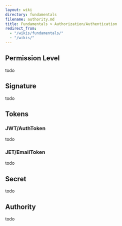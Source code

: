 ```yaml
---
layout: wiki
directory: fundamentals
filename: authority.md
title: Fundamentals > Authorization/Authentication
redirect_from:
  - "/wikis/fundamentals/"
  - "/wikis/"
---
```

## Permission Level
todo

## Signature
todo

## Tokens
### JWT/AuthToken
todo

### JET/EmailToken
todo

## Secret
todo

## Authority
todo

